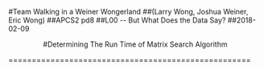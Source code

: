 #Team Walking in a Weiner Wongerland
##(Larry Wong, Joshua Weiner, Eric Wong)
##APCS2 pd8
##L00 -- But What Does the Data Say?
##2018-02-09
<p align="center">
#Determining The Run Time of Matrix Search Algorithm
<p>
====================================================



